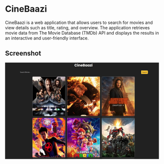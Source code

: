 # CineBaazi
CineBaazi is a web application that allows users to search for movies and view details such as title, rating, and overview. The application retrieves movie data from The Movie Database (TMDb) API and displays the results in an interactive and user-friendly interface.


## Screenshot
![screenshot](screenshot.jpg)
